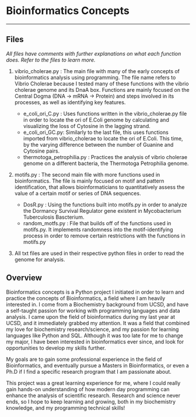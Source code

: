 # Bioinformatics Concepts
_________________
## Files
*All files have comments with further explanations on what each function does. Refer to the files to learn more.*

1) vibrio_cholerae.py : The main file with many of the early concepts of bioinformatics analysis using programming. 
The file name refers to Vibrio Cholerae because I tested many of these functions with the vibrio cholerae genome and its DnaA box.
Functions are mainly focused on the Central Dogma (DNA -> mRNA -> Protein) and steps involved in its processes, as well as identifying key features.
    - e_coli_ori_C.py : Uses functions written in the vibrio_cholerae.py file in order to locate the ori of E.Coli genome by calculating and visualizing the loss of Cytosine in the lagging strand.
    - e_coli_ori_GC.py: Similarly to the last file, this uses functions imported from vibrio_cholerae to locate the ori of E.Coli. This time, by the varying difference between the number of Guanine and Cytosine pairs.
    - thermotoga_petrophilia.py : Practices the analysis of vibrio cholerae genome on a different bacteria, the Thermotoga Petrophilia genome.
  
2) motifs.py : The second main file with more functions used in bioinformatics. The file is mainly focused on motif and pattern identification, that allows bioinformaticians to quantitatively 
assess the value of a certain motif or series of DNA sequences.
    - DosR.py : Using the functions built into motifs.py in order to analyze the Dormancy Survival Regulator gene existent in Mycobacterium Tuberculosis Bascterium.
    - random_motfs.py : File that builds off of the functions used in motifs.py. It implements randomness into the motif-identifying process in order to remove certain restrictions with the functions in motifs.py

3) All txt files are used in their respective python files in order to read the genome for analysis.

## Overview
Bioinformatics concepts is a Python project I initiated in order to learn and practice the concepts of Bioinformatics, a field where I am heavily interested in.
I come from a Biochemistry background from UCSD, and have a self-taught passion for working with programming languages and data analysis.
I came upon the field of bioinformatics during my last year at UCSD, and it immediately grabbed my attention. 
It was a field that combined my love for biochemistry research/science, and my passion for learning languages like Python and SQL.
Although it was too late for me to change my major, I have been interested in bioinformatics ever since, and look for opportunities to develop my skills further. 

My goals are to gain some professional experience in the field of Bioinformatics, and eventually pursue a Masters in Bioinformatics, or even a Ph.D if I find a specific research program that I am passionate about.

This project was a great learning experience for me, where I could really gain hands-on understanding of how modern day programming can enhance the analysis of scientific research.
Research and science never ends, so I hope to keep learning and growing, both in my biochemistry knowledge, and my programming technical skills!
